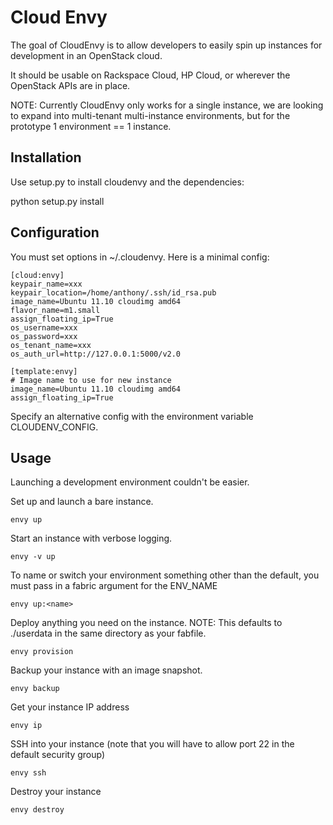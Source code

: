 # Cloud Envy

The goal of CloudEnvy is to allow developers to easily spin up instances
for development in an OpenStack cloud.

It should be usable on Rackspace Cloud, HP Cloud, or wherever the
OpenStack APIs are in place.

NOTE: Currently CloudEnvy only works for a single instance, we are
looking to expand into multi-tenant multi-instance environments, but for
the prototype 1 environment == 1 instance.

## Installation

Use setup.py to install cloudenvy and the dependencies:

python setup.py install

## Configuration

You must set options in ~/.cloudenvy.  Here is a minimal config:

    [cloud:envy]
    keypair_name=xxx
    keypair_location=/home/anthony/.ssh/id_rsa.pub
    image_name=Ubuntu 11.10 cloudimg amd64
    flavor_name=m1.small
    assign_floating_ip=True
    os_username=xxx
    os_password=xxx
    os_tenant_name=xxx
    os_auth_url=http://127.0.0.1:5000/v2.0

    [template:envy]
    # Image name to use for new instance
    image_name=Ubuntu 11.10 cloudimg amd64
    assign_floating_ip=True

Specify an alternative config with the environment variable CLOUDENV_CONFIG.

## Usage

Launching a development environment couldn't be easier.

Set up and launch a bare instance.

    envy up

Start an instance with verbose logging.

    envy -v up

To name or switch your environment something other than the default, you must pass in
a fabric argument for the ENV_NAME

    envy up:<name>

Deploy anything you need on the instance. NOTE: This defaults to
./userdata in the same directory as your fabfile.

    envy provision

Backup your instance with an image snapshot.

    envy backup

Get your instance IP address

    envy ip

SSH into your instance (note that you will have to allow port 22 in the default security group)

    envy ssh

Destroy your instance

    envy destroy

